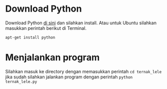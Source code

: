 # Download Python
Download Python [di sini](https://www.python.org/downloads/) dan silahkan install. Atau untuk Ubuntu silahkan masukkan perintah berikut di Terminal.

`apt-get install python`

# Menjalankan program
Silahkan masuk ke directory dengan memasukkan perintah `cd ternak_lele` jika sudah silahkan jalankan program dengan perintah `python ternak_lele.py`
